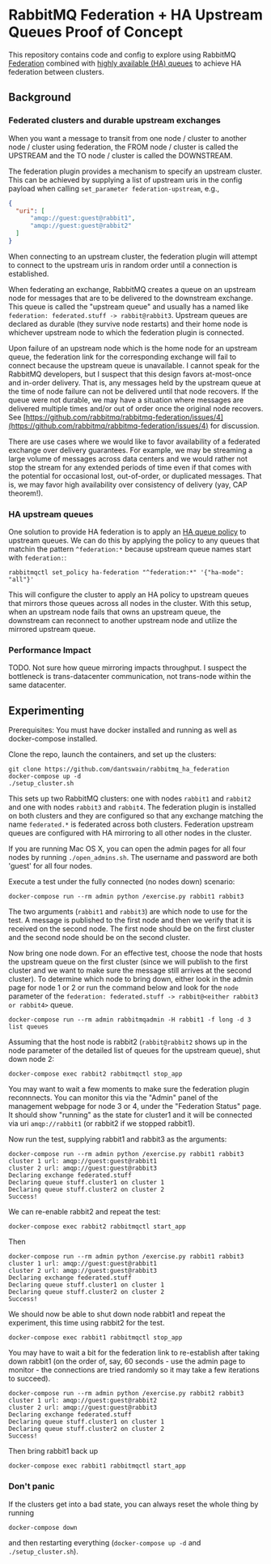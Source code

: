 # RabbitMQ Federation + HA Upstream Queues Proof of Concept

This repository contains code and config to explore using RabbitMQ
[Federation](https://www.rabbitmq.com/federation.html) combined with
[highly available (HA) queues](https://www.rabbitmq.com/ha.html) to
achieve HA federation between clusters.

## Background

### Federated clusters and durable upstream exchanges

When you want a message to transit from one node / cluster to another
node / cluster using federation, the FROM node / cluster is called the
UPSTREAM and the TO node / cluster is called the DOWNSTREAM.

The federation plugin provides a mechanism to specify an upstream
cluster.  This can be achieved by supplying a list of upstream uris in
the config payload when calling `set_parameter federation-upstream`, e.g.,

```json
{
  "uri": [
      "amqp://guest:guest@rabbit1",
      "amqp://guest:guest@rabbit2"
  ]
}
```

When connecting to an upstream cluster, the federation plugin will
attempt to connect to the upstream uris in random order until a
connection is established.

When federating an exchange, RabbitMQ creates a queue on an upstream
node for messages that are to be delivered to the downstream
exchange.  This queue is called the "upstream queue" and usually has a
named like `federation: federated.stuff -> rabbit@rabbit3`.  Upstream
queues are declared as durable (they survive node restarts) and their
home node is whichever upstream node to which the federation plugin is
connected.

Upon failure of an upstream node which is the home node for an
upstream queue, the federation link for the corresponding exchange
will fail to connect because the upstream queue is unavailable.  I
cannot speak for the RabbitMQ developers, but I suspect that this
design favors at-most-once and in-order delivery.  That is, any
messages held by the upstream queue at the time of node failure can
not be delivered until that node recovers.  If the queue were not
durable, we may have a situation where messages are delivered multiple
times and/or out of order once the original node recovers. See
[https://github.com/rabbitmq/rabbitmq-federation/issues/4](https://github.com/rabbitmq/rabbitmq-federation/issues/4)
for discussion.

There are use cases where we would like to favor availability of a
federated exchange over delivery guarantees.  For example, we may be
streaming a large volume of messages across data centers and we would
rather not stop the stream for any extended periods of time even if
that comes with the potential for occasional lost, out-of-order, or
duplicated messages.  That is, we may favor high availability over
consistency of delivery (yay, CAP theorem!). 

### HA upstream queues

One solution to provide HA federation is to apply an
[HA queue policy](https://www.rabbitmq.com/ha.html) to upstream
queues.  We can do this by applying the policy to any queues that
matchin the pattern `^federation:*` because upstream queue names start
with `federation:`:

```
rabbitmqctl set_policy ha-federation "^federation:*" '{"ha-mode": "all"}'
```

This will configure the cluster to apply an HA policy to upstream
queues that mirrors those queues across all nodes in the cluster.
With this setup, when an upstream node fails that owns an upstream
queue, the downstream can reconnect to another upstream node and
utilize the mirrored upstream queue.

### Performance Impact

TODO.  Not sure how queue mirroring impacts throughput.  I suspect the
bottleneck is trans-datacenter communication, not trans-node within
the same datacenter.

## Experimenting

Prerequisites: You must have docker installed and running as well as
docker-compose installed.

Clone the repo, launch the containers, and set up the clusters:

```
git clone https://github.com/dantswain/rabbitmq_ha_federation
docker-compose up -d
./setup_cluster.sh
```

This sets up two RabbitMQ clusters: one with nodes `rabbit1` and
`rabbit2` and one with nodes `rabbit3` and `rabbit4`.  The federation
plugin is installed on both clusters and they are configured so that
any exchange matching the name `federated.*` is federated across both
clusters.  Federation upstream queues are configured with HA
mirroring to all other nodes in the cluster.

If you are running Mac OS X, you can open the admin pages for all four
nodes by running `./open_admins.sh`.  The username and password are
both 'guest' for all four nodes.

Execute a test under the fully connected (no nodes down) scenario:

```
docker-compose run --rm admin python /exercise.py rabbit1 rabbit3
```

The two arguments (`rabbit1` and `rabbit3`) are which node to use for
the test.  A message is published to the first node and then we verify
that it is received on the second node.  The first node should be on
the first cluster and the second node should be on the second cluster.

Now bring one node down.  For an effective test, choose the node that
hosts the upstream queue on the first cluster (since we will publish
to the first cluster and we want to make sure the message still
arrives at the second cluster).  To determine which node to bring down,
either look in the admin page for node 1 or 2 or run the command below
and look for the `node` parameter of the `federation: federated.stuff
-> rabbit@<either rabbit3 or rabbit4>` queue.

```
docker-compose run --rm admin rabbitmqadmin -H rabbit1 -f long -d 3 list queues
```

Assuming that the host node is rabbit2 (`rabbit@rabbit2` shows up in
the node parameter of the detailed list of queues for the upstream
queue), shut down node 2:

```
docker-compose exec rabbit2 rabbitmqctl stop_app
```

You may want to wait a few moments to make sure the federation plugin
reconnnects.  You can monitor this via the "Admin" panel of the
management webpage for node 3 or 4, under the "Federation Status"
page.  It should show "running" as the state for cluster1 and it will
be connected via uri `amqp://rabbit1` (or rabbit2 if we stopped rabbit1).

Now run the test, supplying rabbit1 and rabbit3 as the arguments:

```
docker-compose run --rm admin python /exercise.py rabbit1 rabbit3
cluster 1 url: amqp://guest:guest@rabbit1
cluster 2 url: amqp://guest:guest@rabbit3
Declaring exchange federated.stuff
Declaring queue stuff.cluster1 on cluster 1
Declaring queue stuff.cluster2 on cluster 2
Success!
```

We can re-enable rabbit2 and repeat the test:

```
docker-compose exec rabbit2 rabbitmqctl start_app
```

Then

```
docker-compose run --rm admin python /exercise.py rabbit1 rabbit3
cluster 1 url: amqp://guest:guest@rabbit1
cluster 2 url: amqp://guest:guest@rabbit3
Declaring exchange federated.stuff
Declaring queue stuff.cluster1 on cluster 1
Declaring queue stuff.cluster2 on cluster 2
Success!
```

We should now be able to shut down node rabbit1 and repeat the
experiment, this time using rabbit2 for the test.
```
docker-compose exec rabbit1 rabbitmqctl stop_app
```

You may have to wait a bit for the federation link to re-establish
after taking down rabbit1 (on the order of, say, 60 seconds - use the
admin page to monitor - the connections are tried randomly so it may
take a few iterations to succeed).

```
docker-compose run --rm admin python /exercise.py rabbit2 rabbit3
cluster 1 url: amqp://guest:guest@rabbit2
cluster 2 url: amqp://guest:guest@rabbit3
Declaring exchange federated.stuff
Declaring queue stuff.cluster1 on cluster 1
Declaring queue stuff.cluster2 on cluster 2
Success!
```

Then bring rabbit1 back up

```
docker-compose exec rabbit1 rabbitmqctl start_app
```

### Don't panic

If the clusters get into a bad state, you can always reset the whole
thing by running

```
docker-compose down
```

and then restarting everything (`docker-compose up -d` and
`./setup_cluster.sh`).
